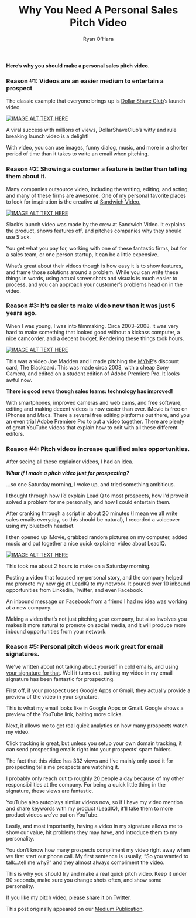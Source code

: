 ﻿---
title: Why You Need A Personal Sales Pitch Video
description: In the business world, we see startups make great explainer videos, explaining and pitching their product. While many of these points will be using business explainer videos to prove the title of this post, this is actually about why you should make a video that is from you.
coverImage: /img/ryan-scooter.jpg
publishDate: Aug 17, 2016

author: Ryan O'Hara
authorProfile:  Ryan O'Hara has been an early employee at several startups helping them with marketing and prospecting tactics, including Dyn who was acquired by Oracle for $600+ million in 2016. He's had prospecting campaigns featured in Fortune, Mashable, and TheNextWeb. Ryan specializes in branding, business development, prospecting, and coaching people on how to make good digital first impressions. He also mentors two accelerators, The Iron Yard and The Alpha Loft, and hosts The Prospecting Podcast.
authorImage: /img/Ryan-OHara-Headshot.png
---

**Here’s why you should make a personal sales pitch video.**

### Reason #1: Videos are an easier medium to entertain a prospect

The classic example that everyone brings up is [Dollar Shave Club](http://dollarshaveclub.com/)’s launch video.

[![IMAGE ALT TEXT HERE](/img/dollarShaveClub.png)](http://www.youtube.com/watch?feature=player_embedded&v=ZUG9qYTJMsI
)

A viral success with millions of views, DollarShaveClub’s witty and rule breaking launch video is a delight!

With video, you can use images, funny dialog, music, and more in a shorter period of time than it takes to write an email when pitching.

### Reason #2: Showing a customer a feature is better than telling them about it.

Many companies outsource video, including the writing, editing, and acting, and many of these firms are awesome. One of my personal favorite places to look for inspiration is the creative at [Sandwich Video.](http://sandwichvideo.com/)

[![IMAGE ALT TEXT HERE](/img/soWeTriedSlack.png)](http://www.youtube.com/watch?feature=player_embedded&v=B6zVzWU95Sw
)


Slack’s launch video was made by the crew at Sandwich Video. It explains the product, shows features off, and pitches companies why they should use Slack.

You get what you pay for, working with one of these fantastic firms, but for a sales team, or one person startup, it can be a little expensive.

What’s great about their videos though is how easy it is to show features, and frame those solutions around a problem. While you can write these things in words, using actual screenshots and visuals is much easier to process, and you can approach your customer’s problems head on in the video.

### Reason #3: It’s easier to make video now than it was just 5 years ago.

When I was young, I was into filmmaking. Circa 2003–2008, it was very hard to make something that looked good without a kickass computer, a nice camcorder, and a decent budget. Rendering these things took hours.

[![IMAGE ALT TEXT HERE](/img/manchesterYoung.png)](http://www.youtube.com/watch?feature=player_embedded&v=7Hn-bANE_Zo
)


This was a video Joe Madden and I made pitching the [MYNP](https://twitter.com/manchesterypn)’s discount card, The Blackcard. This was made circa 2008, with a cheap Sony Camera, and edited on a student edition of Adobe Premiere Pro. It looks awful now.

**There is good news though sales teams: technology has improved!**

With smartphones, improved cameras and web cams, and free software, editing and making decent videos is now easier than ever. iMovie is free on iPhones and Macs. There a several free editing platforms out there, and you an even trial Adobe Premiere Pro to put a video together. There are plenty of great YouTube videos that explain how to edit with all these different editors.

### Reason #4: Pitch videos increase qualified sales opportunities.

After seeing all these explainer videos, I had an idea.

**_What if I made a pitch video just for prospecting?_**

…so one Saturday morning, I woke up, and tried something ambitious.

I thought through how I’d explain LeadIQ to most prospects, how I’d prove it solved a problem for me personally, and how I could entertain them.

After cranking through a script in about 20 minutes (I mean we all write sales emails everyday, so this should be natural), I recorded a voiceover using my bluetooth headset.

I then opened up iMovie, grabbed random pictures on my computer, added music and put together a nice quick explainer video about LeadIQ.

[![IMAGE ALT TEXT HERE](/img/leadIqExplained90.png)](http://www.youtube.com/watch?feature=player_embedded&v=HPxZuCYkgMk
)

This took me about 2 hours to make on a Saturday morning.

Posting a video that focused my personal story, and the company helped me promote my new gig at LeadIQ to my network. It poured over 10 inbound opportunities from Linkedin, Twitter, and even Facebook.

An inbound message on Facebook from a friend I had no idea was working at a new company.

Making a video that’s not just pitching your company, but also involves you makes it more natural to promote on social media, and it will produce more inbound opportunities from your network.

### Reason #5: Personal pitch videos work great for email signatures.

We’ve written about not talking about yourself in cold emails, and using [your signature for that](https://blog.leadiq.com/your-emails-are-bad-here-s-4-reasons-why-db55c967075a#.inc40y27b). Well it turns out, putting my video in my email signature has been fantastic for prospecting.

First off, if your prospect uses Google Apps or Gmail, they actually provide a preview of the video in your signature.

This is what my email looks like in Google Apps or Gmail. Google shows a preview of the YouTube link, baiting more clicks.

Next, it allows me to get real quick analytics on how many prospects watch my video.

Click tracking is great, but unless you setup your own domain tracking, it can send prospecting emails right into your prospects’ spam folders.

The fact that this video has 332 views and I’ve mainly only used it for prospecting tells me prospects are watching it.

I probably only reach out to roughly 20 people a day because of my other responsibilities at the company. For being a quick little thing in the signature, these views are fantastic.

YouTube also autoplays similar videos now, so if I have my video mention and share keywords with my product (LeadIQ), it’ll take them to more product videos we’ve put on YouTube.

Lastly, and most importantly, having a video in my signature allows me to show our value, hit problems they may have, and introduce them to my personality.

You don’t know how many prospects compliment my video right away when we first start our phone call. My first sentence is usually, “So you wanted to talk…tell me why?” and they almost always compliment the video.

This is why you should try and make a real quick pitch video. Keep it under 90 seconds, make sure you change shots often, and show some personality.

If you like my pitch video, [please share it on Twitter](http://ctt.ec/RQ2Um).

This post originally appeared on our [Medium Publication](https://blog.leadiq.com/why-you-need-a-personal-sales-pitch-video-104351a5993d#.wtxktx47f).